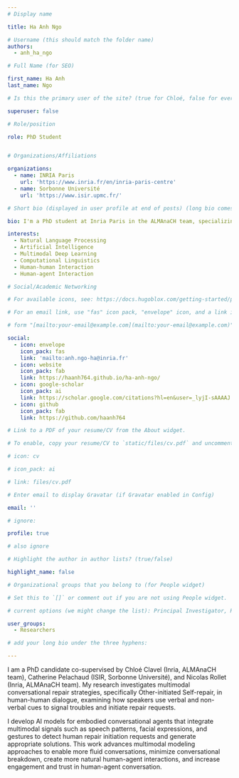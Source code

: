 ```yaml
---
# Display name

title: Ha Anh Ngo

# Username (this should match the folder name)
authors:
  - anh_ha_ngo

# Full Name (for SEO)

first_name: Ha Anh
last_name: Ngo

# Is this the primary user of the site? (true for Chloé, false for everyone else)

superuser: false

# Role/position

role: PhD Student


# Organizations/Affiliations

organizations:
  - name: INRIA Paris
    url: 'https://www.inria.fr/en/inria-paris-centre'
  - name: Sorbonne Université
    url: 'https://www.isir.upmc.fr/'

# Short bio (displayed in user profile at end of posts) (long bio comes later)

bio: I'm a PhD student at Inria Paris in the ALMAnaCH team, specializing in multimodal modeling of conversational repair strategies. My research focuses on exploring repair patterns in human-human interaction and developing AI models that use multimodal cues to detect repair requests and generate appropriate repair solutions for embodied conversational agents.

interests:
  - Natural Language Processing
  - Artificial Intelligence
  - Multimodal Deep Learning
  - Computational Linguistics
  - Human-human Interaction
  - Human-agent Interaction

# Social/Academic Networking

# For available icons, see: https://docs.hugoblox.com/getting-started/page-builder/#icons

# For an email link, use "fas" icon pack, "envelope" icon, and a link in the

# form "[mailto:your-email@example.com](mailto:your-email@example.com)" or "#contact" for contact widget.

social:
  - icon: envelope
    icon_pack: fas
    link: 'mailto:anh.ngo-ha@inria.fr'
  - icon: website
    icon_pack: fab
    link: https://haanh764.github.io/ha-anh-ngo/
  - icon: google-scholar
    icon_pack: ai
    link: https://scholar.google.com/citations?hl=en&user=_lyjI-sAAAAJ
  - icon: github
    icon_pack: fab
    link: https://github.com/haanh764

# Link to a PDF of your resume/CV from the About widget.

# To enable, copy your resume/CV to `static/files/cv.pdf` and uncomment the lines below.

# icon: cv

# icon_pack: ai

# link: files/cv.pdf

# Enter email to display Gravatar (if Gravatar enabled in Config)

email: ''

# ignore:

profile: true

# also ignore

# Highlight the author in author lists? (true/false)

highlight_name: false

# Organizational groups that you belong to (for People widget)

# Set this to `[]` or comment out if you are not using People widget.

# current options (we might change the list): Principal Investigator, Researchers, Grad Students, Administration, Visitors, Alumni.

user_groups:
  - Researchers

# add your long bio under the three hyphens:

---
```


I am a PhD candidate co-supervised by Chloé Clavel (Inria, ALMAnaCH team), Catherine Pelachaud (ISIR, Sorbonne Université), and Nicolas Rollet (Inria, ALMAnaCH team). My research investigates multimodal conversational repair strategies, specifically Other-initiated Self-repair, in human-human dialogue, examining how speakers use verbal and non-verbal cues to signal troubles and initiate repair requests. 

I develop AI models for embodied conversational agents that integrate multimodal signals such as speech patterns, facial expressions, and gestures to detect human repair initiation requests and generate appropriate solutions. This work advances multimodal modeling approaches to enable more fluid conversations, minimize conversational breakdown, create more natural human-agent interactions, and increase engagement and trust in human-agent conversation.
